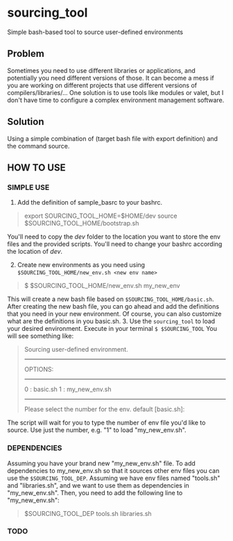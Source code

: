 # sourcing_tool
Simple bash-based tool to source user-defined environments

## Problem
Sometimes you need to use different libraries or applications, and potentially you need different versions of those. It can become a mess if you are working on different projects that use different versions of compilers/libraries/... One solution is to use tools like modules or valet, but I don't have time to configure a complex environment management software.

## Solution
Using a simple combination of (target bash file with export definition) and the command source.

## HOW TO USE

### SIMPLE USE
1. Add the definition of sample_basrc to your bashrc.

> export SOURCING_TOOL_HOME=$HOME/dev
> source $SOURCING_TOOL_HOME/bootstrap.sh

You'll need to copy the *dev* folder to the location you want to store the env files and the provided scripts. You'll need to change your bashrc according the location of *dev*.

2. Create new environments as you need using `$SOURCING_TOOL_HOME/new_env.sh <new env name>`

> $ $SOURCING_TOOL_HOME/new_env.sh my_new_env

This will create a new bash file based on `$SOURCING_TOOL_HOME/basic.sh`. After creating the new bash file, you can go ahead and add the definitions that you need in your new environment. Of course, you can also customize what are the definitions in you basic.sh.
3. Use the `sourcing_tool` to load your desired environment.
Execute in your terminal `$ $SOURCING_TOOL`
You will see something like:

> Sourcing user-defined environment. 
> *************************
> OPTIONS:
> *************************
> 0 : basic.sh
> 1 : my_new_env.sh
> *************************
> Please select the number for the env. default [basic.sh]: 

The script will wait for you to type the number of env file you'd like to source. Use just the number, e.g. "1" to load "my_new_env.sh".

### DEPENDENCIES
Assuming you have your brand new "my_new_env.sh" file. To add dependencies to my_new_env.sh so that it sources other env files you can use the `$SOURCING_TOOL_DEP`. Assuming we have env files named "tools.sh" and "libraries.sh", and we want to use them as dependencies in "my_new_env.sh". Then, you need to add the following line to "my_new_env.sh":

> $SOURCING_TOOL_DEP tools.sh libraries.sh

### TODO

